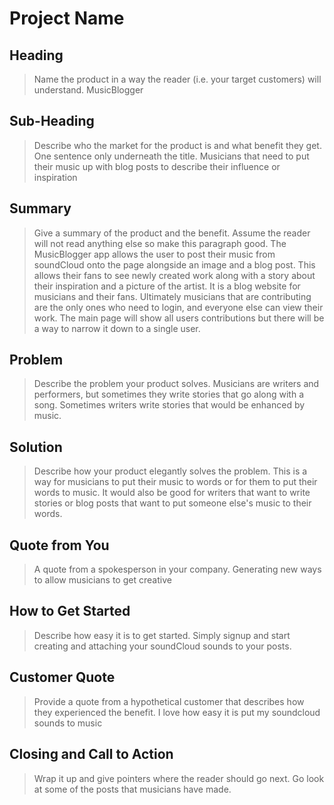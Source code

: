 # Project Name #

<!--
> This material was originally posted [here](http://www.quora.com/What-is-Amazons-approach-to-product-development-and-product-management). It is reproduced here for posterities sake.

There is an approach called "working backwards" that is widely used at Amazon. They work backwards from the customer, rather than starting with an idea for a product and trying to bolt customers onto it. While working backwards can be applied to any specific product decision, using this approach is especially important when developing new products or features.

For new initiatives a product manager typically starts by writing an internal press release announcing the finished product. The target audience for the press release is the new/updated product's customers, which can be retail customers or internal users of a tool or technology. Internal press releases are centered around the customer problem, how current solutions (internal or external) fail, and how the new product will blow away existing solutions.

If the benefits listed don't sound very interesting or exciting to customers, then perhaps they're not (and shouldn't be built). Instead, the product manager should keep iterating on the press release until they've come up with benefits that actually sound like benefits. Iterating on a press release is a lot less expensive than iterating on the product itself (and quicker!).

If the press release is more than a page and a half, it is probably too long. Keep it simple. 3-4 sentences for most paragraphs. Cut out the fat. Don't make it into a spec. You can accompany the press release with a FAQ that answers all of the other business or execution questions so the press release can stay focused on what the customer gets. My rule of thumb is that if the press release is hard to write, then the product is probably going to suck. Keep working at it until the outline for each paragraph flows.

Oh, and I also like to write press-releases in what I call "Oprah-speak" for mainstream consumer products. Imagine you're sitting on Oprah's couch and have just explained the product to her, and then you listen as she explains it to her audience. That's "Oprah-speak", not "Geek-speak".

Once the project moves into development, the press release can be used as a touchstone; a guiding light. The product team can ask themselves, "Are we building what is in the press release?" If they find they're spending time building things that aren't in the press release (overbuilding), they need to ask themselves why. This keeps product development focused on achieving the customer benefits and not building extraneous stuff that takes longer to build, takes resources to maintain, and doesn't provide real customer benefit (at least not enough to warrant inclusion in the press release).
 -->

## Heading ##
  > Name the product in a way the reader (i.e. your target customers) will understand.
    MusicBlogger
## Sub-Heading ##
  > Describe who the market for the product is and what benefit they get. One sentence only underneath the title.
  Musicians that need to put their music up with blog posts to describe their influence or inspiration
## Summary ##
  > Give a summary of the product and the benefit. Assume the reader will not read anything else so make this paragraph good.
  The MusicBlogger app allows the user to post their music from soundCloud onto the page alongside an image and a blog post. This allows their fans to see newly created work along with a story about their inspiration and a picture of the artist. It is a blog website for musicians and their fans. Ultimately musicians that are contributing are the only ones who need to login, and everyone else can view their work. The main page will show all users contributions but there will be a way to narrow it down to a single user.  
## Problem ##
  > Describe the problem your product solves.
  Musicians are writers and performers, but sometimes they write stories that go along with a song. Sometimes writers write stories that would be enhanced by music.
## Solution ##
  > Describe how your product elegantly solves the problem.
  This is a way for musicians to put their music to words or for them to put their words to music. It would also be good for writers that want to write stories or blog posts that want to put someone else's music to their words.
## Quote from You ##
  > A quote from a spokesperson in your company.
  Generating new ways to allow musicians to get creative
## How to Get Started ##
  > Describe how easy it is to get started.
  Simply signup and start creating and attaching your soundCloud sounds to your posts.
## Customer Quote ##
  > Provide a quote from a hypothetical customer that describes how they experienced the benefit.
  I love how easy it is put my soundcloud sounds to music
## Closing and Call to Action ##
  > Wrap it up and give pointers where the reader should go next.
  Go look at some of the posts that musicians have made.
  
